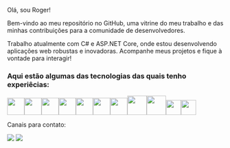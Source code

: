 
Olá, sou Roger!

Bem-vindo ao meu repositório no GitHub, uma vitrine do meu trabalho e das minhas contribuições para a comunidade de desenvolvedores.

Trabalho atualmente com C# e ASP.NET Core, onde estou desenvolvendo aplicações web robustas e inovadoras. Acompanhe meus projetos e fique à vontade para interagir!


### Aqui estão algumas das tecnologias das quais tenho experiêcias:
 
 <img src="https://cdn.jsdelivr.net/gh/devicons/devicon/icons/csharp/csharp-original.svg"  width="40" height="40"/><img src="https://cdn.jsdelivr.net/gh/devicons/devicon/icons/dotnetcore/dotnetcore-original.svg" width="40" height="40" /><img src="https://cdn.jsdelivr.net/gh/devicons/devicon/icons/java/java-original-wordmark.svg" width="40" height="40"/><img src="https://cdn.jsdelivr.net/gh/devicons/devicon/icons/python/python-original-wordmark.svg" width="40" height="40"/><img src="https://cdn.jsdelivr.net/gh/devicons/devicon/icons/javascript/javascript-original.svg" width="40" height="40"/><img src="https://cdn.jsdelivr.net/gh/devicons/devicon/icons/css3/css3-original-wordmark.svg" width="40" height="40"/><img src="https://cdn.jsdelivr.net/gh/devicons/devicon/icons/html5/html5-original-wordmark.svg" width="40" height="40"/><img src="https://cdn.jsdelivr.net/gh/devicons/devicon/icons/microsoftsqlserver/microsoftsqlserver-plain-wordmark.svg" width="45" height="45"/><img src="https://cdn.jsdelivr.net/gh/devicons/devicon/icons/azure/azure-original-wordmark.svg" width="45" height="45"/><img src="https://cdn.jsdelivr.net/gh/devicons/devicon/icons/visualstudio/visualstudio-plain.svg" width="35" height="35"/><img src="https://cdn.jsdelivr.net/gh/devicons/devicon/icons/vscode/vscode-original.svg" width="35" height="35"/>
 
 
 Canais para contato:
 
 <a href="https://www.linkedin.com/in/seu-usuário-linkedln-aqui" target="_blank"><img src="https://img.shields.io/badge/-LinkedIn-%230077B5?style=for-the-badge&logo=linkedin&logoColor=white" target="_blank"></a> <a href = "mailto:roger.fraga@outlook.com"><img src="https://img.shields.io/badge/Gmail-D14836?style=for-the-badge&logo=gmail&logoColor=white" target="_blank"></a>  
  
 
         
           
          
           
          
           
          
            
          
            
          
           
            
            
          
          
          
          
            
          
 
 
              

